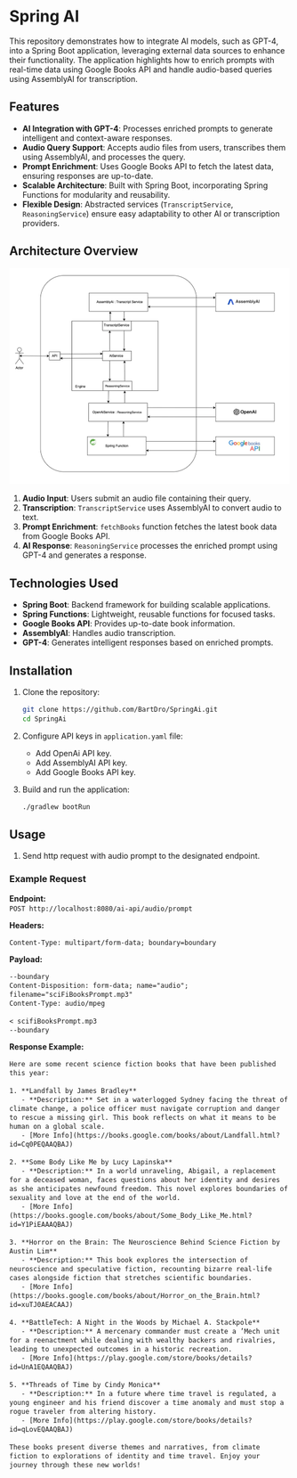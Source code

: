 
# Spring AI

This repository demonstrates how to integrate AI models, such as GPT-4, into a Spring Boot application, leveraging external data sources to enhance their functionality. The application highlights how to enrich prompts with real-time data using Google Books API and handle audio-based queries using AssemblyAI for transcription.

## Features

- **AI Integration with GPT-4**: Processes enriched prompts to generate intelligent and context-aware responses.
- **Audio Query Support**: Accepts audio files from users, transcribes them using AssemblyAI, and processes the query.
- **Prompt Enrichment**: Uses Google Books API to fetch the latest data, ensuring responses are up-to-date.
- **Scalable Architecture**: Built with Spring Boot, incorporating Spring Functions for modularity and reusability.
- **Flexible Design**: Abstracted services (`TranscriptService`, `ReasoningService`) ensure easy adaptability to other AI or transcription providers.

## Architecture Overview
![architecture.png](architecture.png)
1. **Audio Input**: Users submit an audio file containing their query.
2. **Transcription**: `TranscriptService` uses AssemblyAI to convert audio to text.
3. **Prompt Enrichment**: `fetchBooks` function fetches the latest book data from Google Books API.
4. **AI Response**: `ReasoningService` processes the enriched prompt using GPT-4 and generates a response.

## Technologies Used

- **Spring Boot**: Backend framework for building scalable applications.
- **Spring Functions**: Lightweight, reusable functions for focused tasks.
- **Google Books API**: Provides up-to-date book information.
- **AssemblyAI**: Handles audio transcription.
- **GPT-4**: Generates intelligent responses based on enriched prompts.

## Installation

1. Clone the repository:
   ```bash
   git clone https://github.com/BartDro/SpringAi.git
   cd SpringAi
   ```

2. Configure API keys in `application.yaml` file:
   - Add OpenAi API key.
   - Add AssemblyAI API key.
   - Add Google Books API key.


3. Build and run the application:
   ```bash
   ./gradlew bootRun
   ```

## Usage

1. Send http request with audio prompt to the designated endpoint.

### Example Request

**Endpoint:**  
`POST http://localhost:8080/ai-api/audio/prompt`  

**Headers:**  
```
Content-Type: multipart/form-data; boundary=boundary
```

**Payload:**  
```
--boundary
Content-Disposition: form-data; name="audio"; filename="sciFiBooksPrompt.mp3"
Content-Type: audio/mpeg

< scifiBooksPrompt.mp3
--boundary
```

**Response Example:**  
```
Here are some recent science fiction books that have been published this year:

1. **Landfall by James Bradley**
   - **Description:** Set in a waterlogged Sydney facing the threat of climate change, a police officer must navigate corruption and danger to rescue a missing girl. This book reflects on what it means to be human on a global scale.
   - [More Info](https://books.google.com/books/about/Landfall.html?id=Cq0PEQAAQBAJ)

2. **Some Body Like Me by Lucy Lapinska**
   - **Description:** In a world unraveling, Abigail, a replacement for a deceased woman, faces questions about her identity and desires as she anticipates newfound freedom. This novel explores boundaries of sexuality and love at the end of the world.
   - [More Info](https://books.google.com/books/about/Some_Body_Like_Me.html?id=Y1PiEAAAQBAJ)

3. **Horror on the Brain: The Neuroscience Behind Science Fiction by Austin Lim**
   - **Description:** This book explores the intersection of neuroscience and speculative fiction, recounting bizarre real-life cases alongside fiction that stretches scientific boundaries.
   - [More Info](https://books.google.com/books/about/Horror_on_the_Brain.html?id=xuTJ0AEACAAJ)

4. **BattleTech: A Night in the Woods by Michael A. Stackpole**
   - **Description:** A mercenary commander must create a ’Mech unit for a reenactment while dealing with wealthy backers and rivalries, leading to unexpected outcomes in a historic recreation.
   - [More Info](https://play.google.com/store/books/details?id=UnA1EQAAQBAJ)

5. **Threads of Time by Cindy Monica**
   - **Description:** In a future where time travel is regulated, a young engineer and his friend discover a time anomaly and must stop a rogue traveler from altering history.
   - [More Info](https://play.google.com/store/books/details?id=qLovEQAAQBAJ)

These books present diverse themes and narratives, from climate fiction to explorations of identity and time travel. Enjoy your journey through these new worlds!
```
